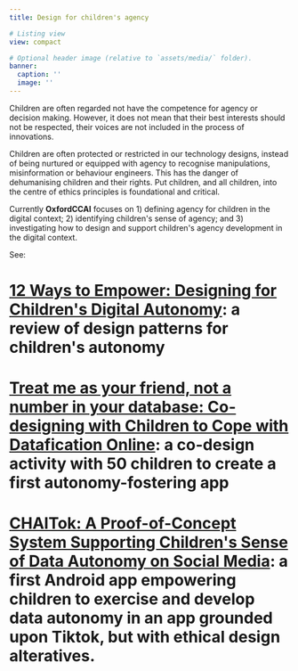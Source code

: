 ```yaml
---
title: Design for children's agency

# Listing view
view: compact

# Optional header image (relative to `assets/media/` folder).
banner:
  caption: ''
  image: ''
---
```



Children are often regarded not have the competence for agency or decision making. However, it does not mean that their best interests should not be respected, their voices are not included in the process of innovations.

Children are often protected or restricted in our technology designs, instead of being nurtured or equipped with agency to recognise manipulations, misinformation or behaviour engineers. This has the danger of dehumanising children and their rights. Put children, and all children, into the centre of ethics principles is foundational and critical. 


Currently **OxfordCCAI** focuses on 1) defining agency for children in the digital context; 2) identifying children's sense of agency; and 3) investigating how to design and support children's agency development in the digital context. 


See:
# [12 Ways to Empower: Designing for Children's Digital Autonomy](https://oxfordccai.org/publication/conference-paper-2023-2/): a review of design patterns for children's autonomy
# [Treat me as your friend, not a number in your database: Co-designing with Children to Cope with Datafication Online](https://oxfordccai.org/publication/conference-paper-2023/): a co-design activity with 50 children to create a first autonomy-fostering app
# [CHAITok: A Proof-of-Concept System Supporting Children's Sense of Data Autonomy on Social Media](): a first Android app empowering children to exercise and develop data autonomy in an app grounded upon Tiktok, but with ethical design alteratives.